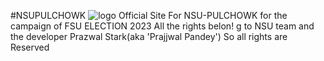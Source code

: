 #NSUPULCHOWK
![logo](https://user-images.githubusercontent.com/122021415/225721194-2ecea733-ece5-4350-822a-a76a2542ce6e.png)
Official Site For NSU-PULCHOWK for the campaign of FSU ELECTION 2023
All the rights belon!
g to NSU team and the developer Prazwal Stark(aka 'Prajjwal Pandey')
So all rights are Reserved
